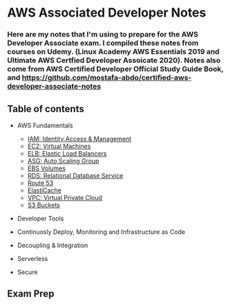 # AWS Associated Developer Notes

### Here are my notes that I'm using to prepare for the AWS Developer Associate exam. I compiled these notes from courses on Udemy. (Linux Academy AWS Essentials 2019 and Ultimate AWS Certfied Developer Assoicate 2020). Notes also come from AWS Certified Developer Official Study Guide Book, and https://github.com/mostafa-abdo/certified-aws-developer-associate-notes

## Table of contents

- AWS Fundamentals
    - [IAM: Identity Access & Management](1-aws-fundamentals/IAM.md)
    - [EC2: Virtual Machines](1-aws-fundamentals/EC2.md)
    - [ELB: Elastic Load Balancers](1-aws-fundamentals/ELB.md)
    - [ASG: Auto Scaling Group](1-aws-fundamentals/ASG.md)
    - [EBS Volumes](1-aws-fundamentals/EBS.md)
    - [RDS: Relational Database Service](1-aws-fundamentals/RDS.md)
    - [Route 53](1-aws-fundamentals/Route53.md)
    - [ElastiCache](1-aws-fundamentals/ElastiCache.md)
    - [VPC: Virtual Private Cloud](1-aws-fundamentals/VPC.md)
    - [S3 Buckets](1-aws-fundamentals/Route53.md)

- Developer Tools

- Continuosly Deploy, Monitoring and Infrastructure as Code

- Decoupling & Integration

- Serverless 

- Secure 

## Exam Prep



